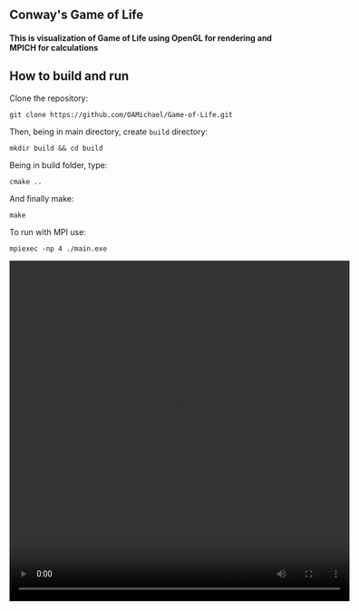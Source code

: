## Conway's Game of Life

#### This is visualization of Game of Life using OpenGL for rendering and MPICH for calculations


## How to build and run

Clone the repository:
```console
git clone https://github.com/OAMichael/Game-of-Life.git
```

Then, being in main directory, create `build` directory:
```console
mkdir build && cd build
```

Being in build folder, type:
```console 
cmake ..
```

And finally make:
```
make
```

To run with MPI use:
```console
mpiexec -np 4 ./main.exe
```


<video width="600" height="600" controls>
  <source src="./pictures/GameOfLife.ogv" type="video/ogv">
</video>
